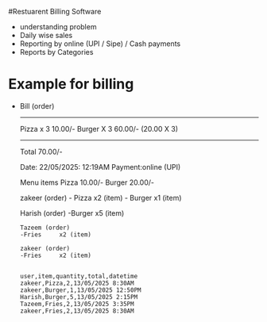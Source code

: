 #Restuarent Billing Software 

- understanding problem
- Daily wise sales
- Reporting by online (UPI / Sipe) / Cash payments
- Reports by Categories

# Example for billing

- Bill (order)
  
  ------------------------
  Pizza x 3     10.00/-
  Burger X 3    60.00/- (20.00 X 3)

  -------------------------------------
  Total         70.00/-

  Date: 22/05/2025: 12:19AM
  Payment:online (UPI)

  Menu items
  Pizza         10.00/-
  Burger        20.00/-




  zakeer (order)
      - Pizza     x2 (item)
      - Burger    x1 (item)


  Harish (order)
      -Burger     x5 (item)

      Tazeem (order)
      -Fries     x2 (item)

      zakeer (order)
      -Fries     x2 (item)


      user,item,quantity,total,datetime
      zakeer,Pizza,2,13/05/2025 8:30AM
      zakeer,Burger,1,13/05/2025 12:50PM
      Harish,Burger,5,13/05/2025 2:15PM
      Tazeem,Fries,2,13/05/2025 3:35PM
      zakeer,Fries,2,13/05/2025 8:30AM
